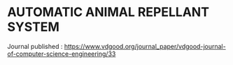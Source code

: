 # AUTOMATIC ANIMAL REPELLANT SYSTEM
Journal published : https://www.vdgood.org/journal_paper/vdgood-journal-of-computer-science-engineering/33
